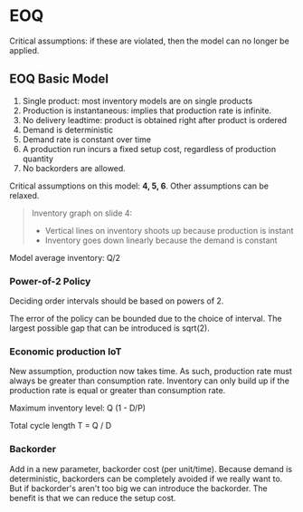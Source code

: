 # EOQ 

Critical assumptions: if these are violated, then the model can no longer be applied.

## EOQ Basic Model
1. Single product: most inventory models are on single products
2. Production is instantaneous: implies that production rate is infinite. 
3. No delivery leadtime: product is obtained right after product is ordered
4. Demand is deterministic
5. Demand rate is constant over time
6. A production run incurs a fixed setup cost, regardless of production quantity
7. No backorders are allowed.

Critical assumptions on this model: **4, 5, 6**. Other assumptions can be relaxed.

> Inventory graph on slide 4:
> - Vertical lines on inventory shoots up because production is instant
> - Inventory goes down linearly because the demand is constant

Model average inventory: Q/2

### Power-of-2 Policy
Deciding order intervals should be based on powers of 2. 

The error of the policy can be bounded due to the choice of interval. The largest possible gap that can be introduced is sqrt(2).

### Economic production IoT
New assumption, production now takes time. As such, production rate must always be greater than consumption rate. Inventory can only build up if the production rate is equal or greater than consumption rate.

Maximum inventory level: Q (1 - D/P)

Total cycle length T = Q / D

### Backorder
Add in a new parameter, backorder cost (per unit/time). Because demand is deterministic, backorders can be completely avoided if we really want to. But if backorder's aren't too big we can introduce the backorder. The benefit is that we can reduce the setup cost. 

